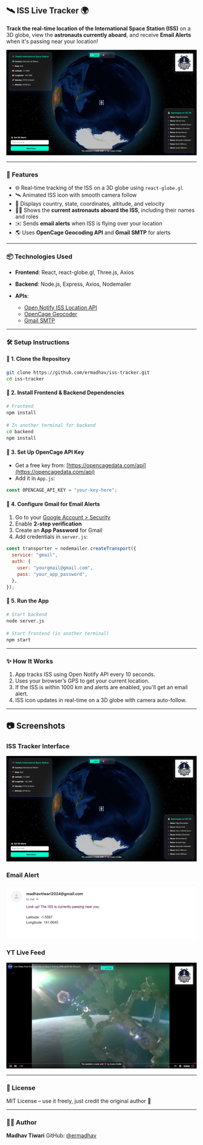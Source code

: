 ## 🛰️ ISS Live Tracker 🌍

**Track the real-time location of the International Space Station (ISS)** on a 3D globe, view the **astronauts currently aboard**, and receive **Email Alerts** when it's passing near your location!

![ISS Tracker Preview](client/src/assets/image.png)

---

### 🚀 Features

- 🌐 Real-time tracking of the ISS on a 3D globe using `react-globe.gl`
- 🛰️ Animated ISS icon with smooth camera follow
- 📍 Displays country, state, coordinates, altitude, and velocity
- 🧑‍🚀 Shows the **current astronauts aboard the ISS**, including their names and roles
- ✉️ Sends **email alerts** when ISS is flying over your location
- 🌎 Uses **OpenCage Geocoding API** and **Gmail SMTP** for alerts

---

### 📦 Technologies Used

- **Frontend**: React, react-globe.gl, Three.js, Axios
- **Backend**: Node.js, Express, Axios, Nodemailer
- **APIs**:

  - [Open Notify ISS Location API](http://open-notify.org/Open-Notify-API/ISS-Location-Now/)
  - [OpenCage Geocoder](https://opencagedata.com/)
  - [Gmail SMTP](https://support.google.com/accounts/answer/185833?hl=en)

---

### 🛠️ Setup Instructions

#### 🔹 1. Clone the Repository

```bash
git clone https://github.com/ermadhav/iss-tracker.git
cd iss-tracker
```

#### 🔹 2. Install Frontend & Backend Dependencies

```bash
# Frontend
npm install

# In another terminal for backend
cd backend
npm install
```

#### 🔹 3. Set Up OpenCage API Key

- Get a free key from: [https://opencagedata.com/api](https://opencagedata.com/api)
- Add it in `App.js`:

```js
const OPENCAGE_API_KEY = "your-key-here";
```

#### 🔹 4. Configure Gmail for Email Alerts

1. Go to your [Google Account > Security](https://myaccount.google.com/security)
2. Enable **2-step verification**
3. Create an **App Password** for Gmail
4. Add credentials in `server.js`:

```js
const transporter = nodemailer.createTransport({
  service: "gmail",
  auth: {
    user: "yourgmail@gmail.com",
    pass: "your_app_password",
  },
});
```

#### 🔹 5. Run the App

```bash
# Start backend
node server.js

# Start frontend (in another terminal)
npm start
```

---

### ✨ How It Works

1. App tracks ISS using Open Notify API every 10 seconds.
2. Uses your browser’s GPS to get your current location.
3. If the ISS is within 1000 km and alerts are enabled, you'll get an email alert.
4. ISS icon updates in real-time on a 3D globe with camera auto-follow.

---

## 📷 Screenshots

### ISS Tracker Interface

![ISS Tracker Demo](client/src/assets/image.png)

### Email Alert

![Email Alert](client/src/assets/screenshot.png)

### YT Live Feed

![YT Live Feed](client/src/assets/live.png)

---

### 📄 License

MIT License – use it freely, just credit the original author 🙌

---

### 👨‍💻 Author

**Madhav Tiwari**
GitHub: [@ermadhav](https://github.com/ermadhav)
